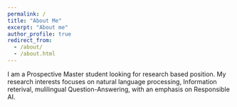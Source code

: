 ```yaml
---
permalink: /
title: "About Me"
excerpt: "About me"
author_profile: true
redirect_from: 
  - /about/
  - /about.html
---
```


I am a Prospective Master student looking for research based position. My research interests  focuses on natural language processing, Information reterival, mulilingual Question-Answering,
with an emphasis on Responsible AI.